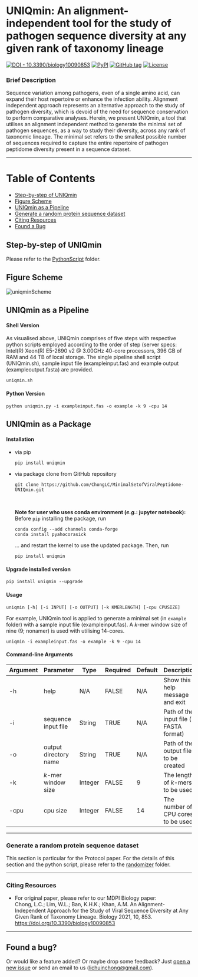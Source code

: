 # **UNIQmin: An alignment-independent tool for the study of pathogen sequence diversity at any given rank of taxonomy lineage**

[![DOI - 10.3390/biology10090853](https://img.shields.io/badge/DOI-10.3390%2Fbiology10090853-2ea44f)](https://doi.org/10.3390/biology10090853)
[![PyPI](https://img.shields.io/pypi/v/uniqmin?logo=pypi)](https://pypi.org/project/uniqmin/)
[![GitHub tag](https://img.shields.io/github/tag/ChongLC/MinimalSetofViralPeptidome-UNIQmin)](https://github.com/ChongLC/MinimalSetofViralPeptidome-UNIQmin/releases/?include_prereleases&sort=semver "View GitHub releases")
[![License](https://img.shields.io/badge/License-MIT-blue)](#license)

<!--
![Visitor](https://visitor-badge.laobi.icu/badge?page_id=https://github.com/ChongLC/MinimalSetofViralPeptidome-UNIQmin)
-->

### Brief Description
Sequence variation among pathogens, even of a single amino acid, can expand their host repertoire or enhance the infection ability. Alignment independent approach represents an alternative approach to the study of pathogen diversity, which is devoid of the need for sequence conservation to perform comparative analyses. Herein, we present UNIQmin, a tool that utilises an alignment independent method to generate the minimal set of pathogen sequences, as a way to study their diversity, across any rank of taxonomic lineage. The minimal set refers to the smallest possible number of sequences required to capture the entire repertoire of pathogen peptidome diversity present in a sequence dataset.

---
Table of Contents
====================
- [Step-by-step of UNIQmin](https://github.com/ChongLC/MinimalSetofViralPeptidome-UNIQmin/tree/master/PythonScript)
- [Figure Scheme](#figure-scheme)
- [UNIQmin as a Pipeline](#uniqmin-as-a-pipeline)
- [Generate a random protein sequence dataset](#generate-a-random-protein-sequence-dataset)
- [Citing Resources](#citing-resources)
- [Found a Bug](#found-a-bug)

## Step-by-step of UNIQmin
Please refer to the [PythonScript](https://github.com/ChongLC/MinimalSetofViralPeptidome-UNIQmin/tree/master/PythonScript) folder. 

## Figure Scheme
![uniqminScheme](https://user-images.githubusercontent.com/51225708/152393757-5be032bc-c17a-49b2-b9b7-aa3637aed1e1.png)


## UNIQmin as a Pipeline

#### Shell Version
As visualised above, UNIQmin comprises of five steps with respective python scripts employed according to the order of step (server specs: Intel(R) Xeon(R) E5-2690 v2 @ 3.00GHz 40-core processors, 396 GB of RAM and 44 TB of local storage. The single pipeline shell script (UNIQmin.sh), sample input file (exampleinput.fas) and example output (exampleoutput.fasta) are provided. 

```
uniqmin.sh
```

#### Python Version
```
python uniqmin.py -i exampleinput.fas -o example -k 9 -cpu 14
```

## UNIQmin as a Package

#### Installation
* via pip <br>
  ```
  pip install uniqmin
  ```
* via package clone from GitHub repository
  ```
  git clone https://github.com/ChongLC/MinimalSetofViralPeptidome-UNIQmin.git
  ```
  <br>
  
  **Note for user who uses conda environment (*e.g.*: jupyter notebook):** <br>
  Before `pip` installing the package, run <br>
  ```
  conda config --add channels conda-forge
  conda install pyahocorasick
  ```
  ... and restart the kernel to use the updated package. Then, run 
  ```
  pip install uniqmin
  ```
  
#### Upgrade installed version
```
pip install uniqmin --upgrade
```

#### Usage
`uniqmin [-h] [-i INPUT] [-o OUTPUT] [-k KMERLENGTH] [-cpu CPUSIZE]`

For example, UNIQmin tool is applied to generate a minimal set (in `example` folder) with a sample input file (exampleinput.fas). A *k*-mer window size of nine (9; nonamer) is used with utilising 14-cores. 

```
uniqmin -i exampleinput.fas -o example -k 9 -cpu 14
```

#### Command-line Arguments
| Argument 	| Parameter              | Type    	| Required | Default 	| Description                                |           
|----------	|----------------------- |---------	|----------|----------|------------------------------------------  |
| -h       	| help                   | N/A     	|FALSE	   | N/A     	| Show this help message and exit            |
| -i       	| sequence input file    | String  	|TRUE	     | N/A     	| Path of the input file (in FASTA format)   |
| -o       	| output directory name  | String  	|TRUE      | N/A     	| Path of the output file to be created      |
| -k        | *k*-mer window size    | Integer 	|FALSE     | 9       	| The length of *k*-mers to be used          |
| -cpu      | cpu size               | Integer 	|FALSE     | 14       | The number of CPU cores to be used         |

---
### Generate a random protein sequence dataset
This section is particular for the Protocol paper. For the details of this section and the python script, please refer to the [randomizer](https://github.com/ChongLC/MinimalSetofViralPeptidome-UNIQmin/tree/master/randomizer) folder. 

---
### Citing Resources
* For original paper, please refer to our MDPI Biology paper: <br>
  Chong, L.C.; Lim, W.L.; Ban, K.H.K.; Khan, A.M. An Alignment-Independent Approach for the Study of Viral Sequence Diversity at Any Given Rank of Taxonomy Lineage. Biology 2021, 10, 853. https://doi.org/10.3390/biology10090853

---
## Found a bug?
Or would like a feature added? Or maybe drop some feedback?
Just [open a new issue](https://github.com/ChongLC/MinimalSetofViralPeptidome-UNIQmin/issues/new) or send an email to us (lichuinchong@gmail.com).
